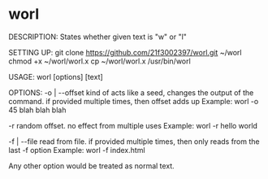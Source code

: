 # worl
DESCRIPTION:
States whether given text is "w" or "l"

SETTING UP:
git clone https://github.com/21f3002397/worl.git ~/worl
chmod +x ~/worl/worl.x
cp ~/worl/worl.x /usr/bin/worl

USAGE:
worl \[options\] \[text\]

OPTIONS:
-o | --offset
	kind of acts like a seed, changes the output of the command.
	if provided multiple times, then offset adds up
		Example: worl -o 45 blah blah blah

-r
	random offset.
	no effect from multiple uses
		Example: worl -r hello world

-f | --file
	read from file.
	if provided multiple times, then only reads from the last -f option
		Example: worl -f index.html

Any other option would be treated as normal text.

